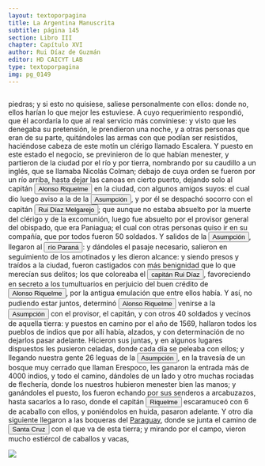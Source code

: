 ```yaml
---
layout: textoporpagina
title: La Argentina Manuscrita
subtitle: página 145
section: Libro III
chapter: Capítulo XVI
author: Rui Díaz de Guzmán
editor: HD CAICYT LAB
type: textoporpagina
img: pg_0149
---
```

<div class="row">
    <div class="column">
<p>piedras; y si esto no quisiese, saliese personalmente con ellos: donde no, ellos harían lo que mejor les estuviese. A cuyo requerimiento respondió, que él acordaría lo que al real servicio más conviniese: y visto que les denegaba su pretensión, le prendieron una noche, y a otras personas que eran de su parte, quitándoles las armas con que podían ser resistidos, haciéndose cabeza de este motín un clérigo llamado Escalera. Y puesto en este estado el negocio, se previnieron de lo que habían menester, y partieron de la ciudad por el río y por tierra, nombrando por su caudillo a un inglés, que se llamaba Nicolás Colman; debajo de cuya orden se fueron por un río arriba, hasta dejar las canoas en cierto puerto, dejando solo al capitán <button class="balloon" data-balloon-pos="up" data-balloon-length="large" data-balloon="Alonso Riquelme de Guzmán y Ponce de León - nació en Jerez de la Frontera por 1519. Ruy Díaz de Guzmán - su padre - le declaró hijo suyo y de Violante Ponce de León, el 13-VIII-1528, en una escritura de poder general a favor de Juan de Xerez, procurador de Sevilla. Desde su infancia y hasta su primera juventud sirvió de paje y luego como secretario de sus presuntos deudos los Duques de Medina Sidonia, Juan Alonso de Guzmán y Ana de Aragón. Tenía 21 años cuando se alistó en la armada de su pariente Alvar Núñez Cabeza de Vaca (tío carnal de su madrastra y del mismo linaje de su abuela Catalina de Zurita), y zarpó con rumbo al Río de la Plata .">Alonso Riquelme</button> en la ciudad, con algunos amigos suyos: el cual dio luego aviso a la de la <a href="https://recogito.pelagios.org/document/wzqxhk0h3vpikm/part/1/edit#922cb837-170a-4418-9c4b-d98a45f76bd2" target="_blank"><button class="balloon" data-balloon-pos="up" data-balloon-length="large" data-balloon="Refiere a Asunción del Paraguay.">Asumpción</button></a>, y por él se despachó socorro con el capitán <button class="balloon" data-balloon-pos="up" data-balloon-length="large" data-balloon="Ruy Díaz de Melgarejo (Salteras de Sevilla, 1519 – Santa Fe la Vieja, 1602) fue un militar, conquistador, explorador, estadista, minero y burócrata colonial español establecido en la región del Río de la Plata. Su vida estuvo marcada por guerras, conspiraciones, persecuciones y conflictos familiares. Junto a Juan de Salazar, Alonso Riquelme de Guzmán y Diego de Abreu se opuso al gobierno asunceno de Domingo Martínez de Irala, apoyando al deportado Álvar Núñez Cabeza de Vaca. Gobernó de manera casi absoluta e independiente la antigua provincia asuncena del Guayrá, fácticamente durante 20 años, y luego de separarla de Asunción en 1575, con el título de teniente de gobernador del Guayrá unos 15 años más.">Rui Díaz Melgarejo</button>; que aunque no estaba absuelto por la muerte del clérigo y de la excomunión, luego fue absuelto por el provisor general del obispado, que era Paniagua; el cual con otras personas quiso ir en su compañía, que por todos fueron 50 soldados. Y salidos de la <a href="https://recogito.pelagios.org/document/wzqxhk0h3vpikm/part/1/edit#5b59c600-aa0b-4604-98da-4a86c152342c" target="_blank"><button class="balloon" data-balloon-pos="up" data-balloon-length="large" data-balloon="Refiere a Asunción del Paraguay.">Asumpción</button></a>, llegaron al <a href="https://recogito.pelagios.org/document/wzqxhk0h3vpikm/part/1/edit#611adc45-51f4-448d-8f6d-111d06da0703" target="_blank"><button class="balloon" data-balloon-pos="up" data-balloon-length="large" data-balloon="Hace referencia al río Paraná">río Paraná</button></a>: y dándoles el pasaje necesario, salieron en seguimiento de los amotinados y les dieron alcance: y siendo presos y traídos a la ciudad, fueron castigados con más benignidad que lo que merecían sus delitos; los que coloreaba el <button class="balloon" data-balloon-pos="up" data-balloon-length="large" data-balloon="Ruy Díaz de Melgarejo (Salteras de Sevilla, 1519 – Santa Fe la Vieja, 1602) fue un militar, conquistador, explorador, estadista, minero y burócrata colonial español establecido en la región del Río de la Plata. Su vida estuvo marcada por guerras, conspiraciones, persecuciones y conflictos familiares. Junto a Juan de Salazar, Alonso Riquelme de Guzmán y Diego de Abreu se opuso al gobierno asunceno de Domingo Martínez de Irala, apoyando al deportado Álvar Núñez Cabeza de Vaca. Gobernó de manera casi absoluta e independiente la antigua provincia asuncena del Guayrá, fácticamente durante 20 años, y luego de separarla de Asunción en 1575, con el título de teniente de gobernador del Guayrá unos 15 años más.">capitán Rui Díaz</button>, favoreciendo en secreto a los tumultuarios en perjuicio del buen crédito de <button class="balloon" data-balloon-pos="up" data-balloon-length="large" data-balloon="Alonso Riquelme de Guzmán y Ponce de León - nació en Jerez de la Frontera por 1519. Ruy Díaz de Guzmán - su padre - le declaró hijo suyo y de Violante Ponce de León, el 13-VIII-1528, en una escritura de poder general a favor de Juan de Xerez, procurador de Sevilla. Desde su infancia y hasta su primera juventud sirvió de paje y luego como secretario de sus presuntos deudos los Duques de Medina Sidonia, Juan Alonso de Guzmán y Ana de Aragón. Tenía 21 años cuando se alistó en la armada de su pariente Alvar Núñez Cabeza de Vaca (tío carnal de su madrastra y del mismo linaje de su abuela Catalina de Zurita), y zarpó con rumbo al Río de la Plata .">Alonso Riquelme</button>, por la antigua emulación que entre ellos había. Y así, no pudiendo estar juntos, determinó <button class="balloon" data-balloon-pos="up" data-balloon-length="large" data-balloon="Alonso Riquelme de Guzmán y Ponce de León - nació en Jerez de la Frontera por 1519. Ruy Díaz de Guzmán - su padre - le declaró hijo suyo y de Violante Ponce de León, el 13-VIII-1528, en una escritura de poder general a favor de Juan de Xerez, procurador de Sevilla. Desde su infancia y hasta su primera juventud sirvió de paje y luego como secretario de sus presuntos deudos los Duques de Medina Sidonia, Juan Alonso de Guzmán y Ana de Aragón. Tenía 21 años cuando se alistó en la armada de su pariente Alvar Núñez Cabeza de Vaca (tío carnal de su madrastra y del mismo linaje de su abuela Catalina de Zurita), y zarpó con rumbo al Río de la Plata .">Alonso Riquelme</button> venirse a la <a href="https://recogito.pelagios.org/document/wzqxhk0h3vpikm/part/1/edit#3171ddad-d062-4055-b139-41b11de4238a" target="_blank"><button class="balloon" data-balloon-pos="up" data-balloon-length="large" data-balloon="Refiere a Asunción del Paraguay.">Asumpción</button></a> con el provisor, el capitán, y con otros 40 soldados y vecinos de aquella tierra: y puestos en camino por el año de 1569, hallaron todos los pueblos de indios que por allí había, alzados, y con determinación de no dejarlos pasar adelante. Hicieron sus juntas, y en algunos lugares dispuestos les pusieron celadas, donde cada día se peleaba con ellos; y llegando nuestra gente 26 leguas de la <a href="https://recogito.pelagios.org/document/wzqxhk0h3vpikm/part/1/edit#c1753c94-4e5f-4a94-b064-ac9903a00c0e" target="_blank"><button class="balloon" data-balloon-pos="up" data-balloon-length="large" data-balloon="Refiere a Asunción del Paraguay.">Asumpción</button></a>, en la travesía de un bosque muy cerrado que llaman Erespoco, les ganaron la entrada más de 4000 indios, y todo el camino, dándoles de un lado y otro muchas rociadas de flechería, donde los nuestros hubieron menester bien las manos; y ganándoles el puesto, los fueron echando por sus senderos a arcabuzazos, hasta sacarlos a lo raso, donde el capitán <button class="balloon" data-balloon-pos="up" data-balloon-length="large" data-balloon="Alonso Riquelme de Guzmán y Ponce de León - nació en Jerez de la Frontera por 1519. Ruy Díaz de Guzmán - su padre - le declaró hijo suyo y de Violante Ponce de León, el 13-VIII-1528, en una escritura de poder general a favor de Juan de Xerez, procurador de Sevilla. Desde su infancia y hasta su primera juventud sirvió de paje y luego como secretario de sus presuntos deudos los Duques de Medina Sidonia, Juan Alonso de Guzmán y Ana de Aragón. Tenía 21 años cuando se alistó en la armada de su pariente Alvar Núñez Cabeza de Vaca (tío carnal de su madrastra y del mismo linaje de su abuela Catalina de Zurita), y zarpó con rumbo al Río de la Plata .">Riquelme</button> escaramuceó con 6 de acaballo con ellos, y poniéndolos en huida, pasaron adelante. Y otro día siguiente llegaron a las boqueras del <a href="https://recogito.pelagios.org/document/wzqxhk0h3vpikm/part/1/edit#71322180-debf-498b-96e7-90276d49fdae" target="_blank">Paraguay</a>, donde se junta el camino de <a href="https://recogito.pelagios.org/document/wzqxhk0h3vpikm/part/1/edit#77bafa5d-2eb8-42a9-969e-c272e95ec540" target="_blank"><button class="balloon" data-balloon-pos="up" data-balloon-length="large" data-balloon="Este asentamiento fue efectivamente fundado por un conquistador de Asunción, Nuflo de Chávez en 1561. La ciudad sufrió varios traslados en el curso de su historia hasta establecerse dónde se encuentra hoy en día. El primer sitio de la fundación fue en la serranía de Chiquitos, a orilla del río Sutó.">Santa Cruz</button></a> con el que va de esta tierra; y mirando por el campo, vieron mucho estiércol de caballos y vacas, </p></div>

<div class="column">
<a href="{{site.baseurl}}/assets/img/argentina_manuscrita/{{page.img}}.jpg"><img src="{{site.baseurl}}/assets/img/argentina_manuscrita/{{page.img}}.jpg"></a>
</div>
</div>